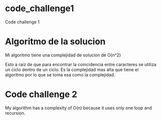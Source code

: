 # code_challenge1
Code challenge 1 

# Algoritmo de la solucion

Mi algoritmo tiene una complejidad de solucion de O(n^2) 

Esto a raiz de que para encontrar la coincidencia entre caracteres se utiliza un ciclo dentro de un ciclo. Es la complejidad mas alta que tiene el algoritmo por lo que se toma esa como la complejidad.

# Code challenge 2

My algorithm has a complexity of O(n) because it uses only one loop and recursion.
